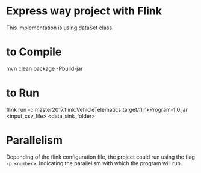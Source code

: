 Express way project with Flink
==============================

This implementation is using dataSet class.

to Compile
==========

mvn clean package -Pbuild-jar

to Run
======

flink run -c master2017.flink.VehicleTelematics target/flinkProgram-1.0.jar &lt;input_csv_file&gt; &lt;data_sink_folder&gt;

Parallelism
===========

Depending of the flink configuration file, the project could run using the flag `-p <number>`. Indicating the parallelism with which the program will run.
